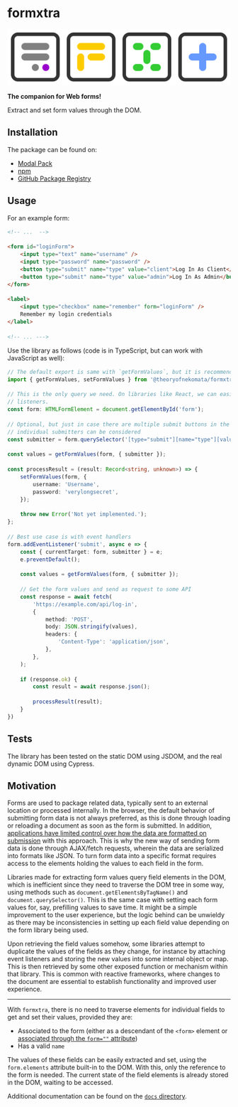 # formxtra

![formxtra logo](./docs/assets/formxtra.svg)

**The companion for Web forms!**

Extract and set form values through the DOM.

## Installation

The package can be found on:

- [Modal Pack](https://js.pack.modal.sh)
- [npm](https://npmjs.com/package/@theoryofnekomata/formxtra)
- [GitHub Package Registry](https://github.com/TheoryOfNekomata/formxtra/packages/793279)

## Usage

For an example form:

```html
<!-- ...  -->

<form id="loginForm">
	<input type="text" name="username" />
	<input type="password" name="password" />
	<button type="submit" name="type" value="client">Log In As Client</button>
	<button type="submit" name="type" value="admin">Log In As Admin</button>
</form>

<label>
	<input type="checkbox" name="remember" form="loginForm" />
	Remember my login credentials
</label>

<!-- ... --->
```

Use the library as follows (code is in TypeScript, but can work with JavaScript as well):

```typescript
// The default export is same with `getFormValues`, but it is recommended to use the named import for future-proofing!
import { getFormValues, setFormValues } from '@theoryofnekomata/formxtra';

// This is the only query we need. On libraries like React, we can easily get form elements when we attach submit event
// listeners.
const form: HTMLFormElement = document.getElementById('form');

// Optional, but just in case there are multiple submit buttons in the form,
// individual submitters can be considered
const submitter = form.querySelector('[type="submit"][name="type"][value="client"]');

const values = getFormValues(form, { submitter });

const processResult = (result: Record<string, unknown>) => {
    setFormValues(form, {
        username: 'Username',
        password: 'verylongsecret',
    });
  
	throw new Error('Not yet implemented.');
};

// Best use case is with event handlers
form.addEventListener('submit', async e => {
	const { currentTarget: form, submitter } = e;
	e.preventDefault();

	const values = getFormValues(form, { submitter });

	// Get the form values and send as request to some API
	const response = await fetch(
		'https://example.com/api/log-in',
		{
			method: 'POST',
			body: JSON.stringify(values),
			headers: {
				'Content-Type': 'application/json',
			},
		},
	);

	if (response.ok) {
		const result = await response.json();

		processResult(result);
	}
})
```

## Tests

The library has been tested on the static DOM using JSDOM, and the real dynamic DOM using Cypress.

## Motivation

Forms are used to package related data, typically sent to an external location or processed internally. In the browser,
the default behavior of submitting form data is not always preferred, as this is done through loading or reloading a
document as soon as the form is submitted. In addition, [applications have limited control over how the data are
formatted on submission](https://html.spec.whatwg.org/multipage/form-control-infrastructure.html#dom-fs-enctype) with
this approach. This is why the new way of sending form data is done through AJAX/fetch requests, wherein the data are
serialized into formats like JSON. To turn form data into a specific format requires access to the elements holding the
values to each field in the form.

Libraries made for extracting form values query field elements in the DOM, which is inefficient since they need to
traverse the DOM tree in some way, using methods such as `document.getElementsByTagName()` and
`document.querySelector()`. This is the same case with setting each form values for, say, prefilling values to save
time. It might be a simple improvement to the user experience, but the logic behind can be unwieldy as there may be
inconsistencies in setting up each field value depending on the form library being used.

Upon retrieving the field values somehow, some libraries attempt to duplicate the values of the fields as they change,
for instance by attaching event listeners and storing the new values into some internal object or map. This is then
retrieved by some other exposed function or mechanism within that library. This is common with reactive frameworks,
where changes to the document are essential to establish functionality and improved user experience.

---

With `formxtra`, there is no need to traverse elements for individual fields to get and set their values, provided they are:

* Associated to the form (either as a descendant of the `<form>` element or [associated through the `form=""`
  attribute](https://html.spec.whatwg.org/multipage/form-control-infrastructure.html#attr-fae-form))
* Has a valid `name`

The values of these fields can be easily extracted and set, using the `form.elements` attribute built-in to the DOM.
With this, only the reference to the form is needed. The current state of the field elements is already stored in the
DOM, waiting to be accessed.

Additional documentation can be found on the [`docs` directory](./docs).
